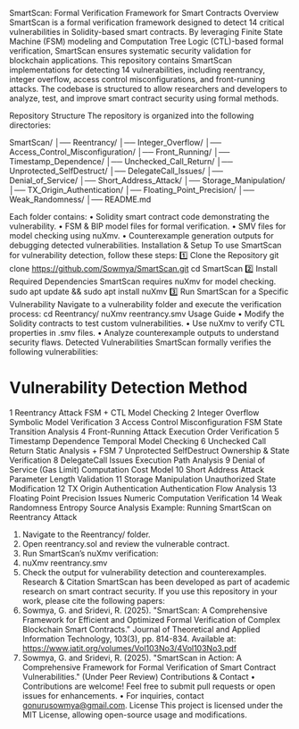 SmartScan: Formal Verification Framework for Smart Contracts
Overview
SmartScan is a formal verification framework designed to detect 14 critical vulnerabilities in Solidity-based smart contracts. By leveraging Finite State Machine (FSM) modeling and Computation Tree Logic (CTL)-based formal verification, SmartScan ensures systematic security validation for blockchain applications.
This repository contains SmartScan implementations for detecting 14 vulnerabilities, including reentrancy, integer overflow, access control misconfigurations, and front-running attacks. The codebase is structured to allow researchers and developers to analyze, test, and improve smart contract security using formal methods.

Repository Structure
The repository is organized into the following directories:

SmartScan/
│── Reentrancy/
│── Integer_Overflow/
│── Access_Control_Misconfiguration/
│── Front_Running/
│── Timestamp_Dependence/
│── Unchecked_Call_Return/
│── Unprotected_SelfDestruct/
│── DelegateCall_Issues/
│── Denial_of_Service/
│── Short_Address_Attack/
│── Storage_Manipulation/
│── TX_Origin_Authentication/
│── Floating_Point_Precision/
│── Weak_Randomness/
│── README.md

Each folder contains:
•	Solidity smart contract code demonstrating the vulnerability.
•	FSM & BIP model files for formal verification.
•	SMV files for model checking using nuXmv.
•	Counterexample generation outputs for debugging detected vulnerabilities.
Installation & Setup
To use SmartScan for vulnerability detection, follow these steps:
1️⃣ Clone the Repository
git clone https://github.com/Sowmya/SmartScan.git
cd SmartScan
2️⃣ Install Required Dependencies
SmartScan requires nuXmv for model checking.
sudo apt update && sudo apt install nuXmv
3️⃣ Run SmartScan for a Specific Vulnerability
Navigate to a vulnerability folder and execute the verification process:
cd Reentrancy/
nuXmv reentrancy.smv
Usage Guide
•	Modify the Solidity contracts to test custom vulnerabilities.
•	Use nuXmv to verify CTL properties in .smv files.
•	Analyze counterexample outputs to understand security flaws.
Detected Vulnerabilities
SmartScan formally verifies the following vulnerabilities:
#	Vulnerability	Detection Method
1	Reentrancy Attack	FSM + CTL Model Checking
2	Integer Overflow	Symbolic Model Verification
3	Access Control Misconfiguration	FSM State Transition Analysis
4	Front-Running Attack	Execution Order Verification
5	Timestamp Dependence	Temporal Model Checking
6	Unchecked Call Return	Static Analysis + FSM
7	Unprotected SelfDestruct	Ownership & State Verification
8	DelegateCall Issues	Execution Path Analysis
9	Denial of Service (Gas Limit)	Computation Cost Model
10	Short Address Attack	Parameter Length Validation
11	Storage Manipulation	Unauthorized State Modification
12	TX Origin Authentication	Authentication Flow Analysis
13	Floating Point Precision Issues	Numeric Computation Verification
14	Weak Randomness	Entropy Source Analysis
Example: Running SmartScan on Reentrancy Attack
1.	Navigate to the Reentrancy/ folder.
2.	Open reentrancy.sol and review the vulnerable contract.
3.	Run SmartScan’s nuXmv verification: 
4.	nuXmv reentrancy.smv
5.	Check the output for vulnerability detection and counterexamples.
Research & Citation
SmartScan has been developed as part of academic research on smart contract security. If you use this repository in your work, please cite the following papers:
1.	Sowmya, G. and Sridevi, R. (2025). "SmartScan: A Comprehensive Framework for Efficient and Optimized Formal Verification of Complex Blockchain Smart Contracts." Journal of Theoretical and Applied Information Technology, 103(3), pp. 814-834. Available at: https://www.jatit.org/volumes/Vol103No3/4Vol103No3.pdf
2.	Sowmya, G. and Sridevi, R. (2025). "SmartScan in Action: A Comprehensive Framework for Formal Verification of Smart Contract Vulnerabilities." (Under Peer Review)
Contributions & Contact
•	Contributions are welcome! Feel free to submit pull requests or open issues for enhancements.
•	For inquiries, contact gonurusowmya@gmail.com.
License
This project is licensed under the MIT License, allowing open-source usage and modifications.

